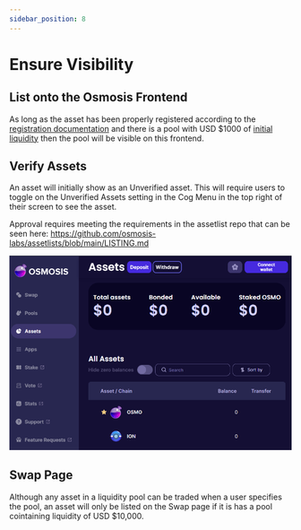 ```yaml
---
sidebar_position: 8
---
```


# Ensure Visibility

## List onto the Osmosis Frontend

As long as the asset has been properly registered according to the [registration documentation](https://docs.osmosis.zone/overview/integrate/registration) and there is a pool with USD $1000 of [initial liquidity](https://docs.osmosis.zone/overview/integrate/liquidity) then the pool will be visible on this frontend.

## Verify Assets

An asset will initially show as an Unverified asset. This will require users to toggle on the Unverified Assets setting in the Cog Menu in the top right of their screen to see the asset.

Approval requires meeting the requirements in the assetlist repo that can be seen here: https://github.com/osmosis-labs/assetlists/blob/main/LISTING.md

![](../../assets/asset_list.png)

## Swap Page

Although any asset in a liquidity pool can be traded when a user specifies the pool, an asset will only be listed on the Swap page if it is has a pool cointaining liquidity of USD $10,000.